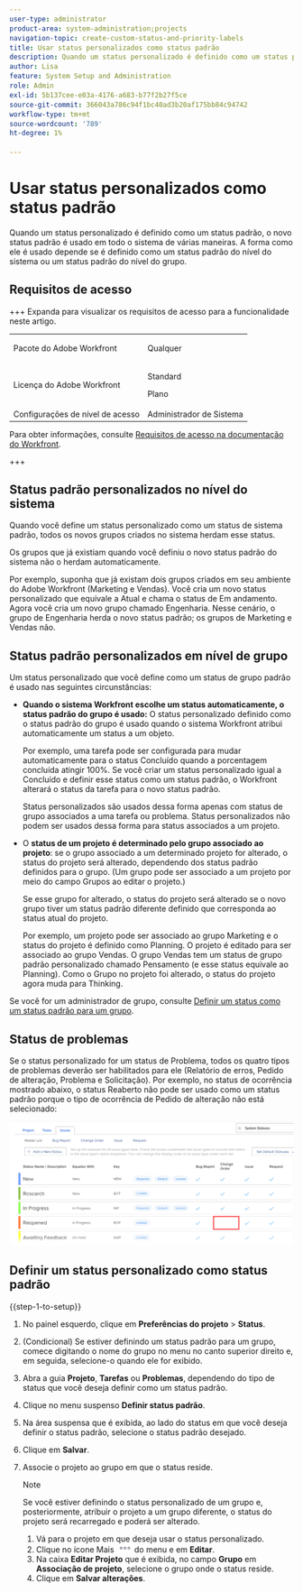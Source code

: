 ```yaml
---
user-type: administrator
product-area: system-administration;projects
navigation-topic: create-custom-status-and-priority-labels
title: Usar status personalizados como status padrão
description: Quando um status personalizado é definido como um status padrão, o novo status padrão é usado em todo o sistema de várias maneiras. A forma como ele é usado depende se é definido como um status padrão do nível do sistema ou um status padrão do nível do grupo.
author: Lisa
feature: System Setup and Administration
role: Admin
exl-id: 5b137cee-e03a-4176-a683-b77f2b27f5ce
source-git-commit: 366043a786c94f1bc40ad3b20af175bb84c94742
workflow-type: tm+mt
source-wordcount: '789'
ht-degree: 1%

---
```


# Usar status personalizados como status padrão

Quando um status personalizado é definido como um status padrão, o novo status padrão é usado em todo o sistema de várias maneiras. A forma como ele é usado depende se é definido como um status padrão do nível do sistema ou um status padrão do nível do grupo.

## Requisitos de acesso

+++ Expanda para visualizar os requisitos de acesso para a funcionalidade neste artigo.

<table style="table-layout:auto"> 
 <col> 
 <col> 
 <tbody> 
  <tr> 
   <td>Pacote do Adobe Workfront</td> 
   <td><p>Qualquer</p></td> 
  </tr> 
  <tr> 
   <td>Licença do Adobe Workfront</td> 
   <td><p>Standard</p>
       <p>Plano</p></td>
  </tr> 
  <tr> 
   <td>Configurações de nível de acesso</td> 
   <td>Administrador de Sistema</td> 
  </tr> 
 </tbody> 
</table>

Para obter informações, consulte [Requisitos de acesso na documentação do Workfront](/help/quicksilver/administration-and-setup/add-users/access-levels-and-object-permissions/access-level-requirements-in-documentation.md).

+++

## Status padrão personalizados no nível do sistema

Quando você define um status personalizado como um status de sistema padrão, todos os novos grupos criados no sistema herdam esse status.

Os grupos que já existiam quando você definiu o novo status padrão do sistema não o herdam automaticamente.

Por exemplo, suponha que já existam dois grupos criados em seu ambiente do Adobe Workfront (Marketing e Vendas). Você cria um novo status personalizado que equivale a Atual e chama o status de Em andamento. Agora você cria um novo grupo chamado Engenharia. Nesse cenário, o grupo de Engenharia herda o novo status padrão; os grupos de Marketing e Vendas não.

## Status padrão personalizados em nível de grupo

Um status personalizado que você define como um status de grupo padrão é usado nas seguintes circunstâncias:

* **Quando o sistema Workfront escolhe um status automaticamente, o status padrão do grupo é usado:** O status personalizado definido como o status padrão do grupo é usado quando o sistema Workfront atribui automaticamente um status a um objeto.

  Por exemplo, uma tarefa pode ser configurada para mudar automaticamente para o status Concluído quando a porcentagem concluída atingir 100%. Se você criar um status personalizado igual a Concluído e definir esse status como um status padrão, o Workfront alterará o status da tarefa para o novo status padrão.

  Status personalizados são usados dessa forma apenas com status de grupo associados a uma tarefa ou problema. Status personalizados não podem ser usados dessa forma para status associados a um projeto.

* O **status de um projeto é determinado pelo grupo associado ao projeto**: se o grupo associado a um determinado projeto for alterado, o status do projeto será alterado, dependendo dos status padrão definidos para o grupo. (Um grupo pode ser associado a um projeto por meio do campo Grupos ao editar o projeto.)

  Se esse grupo for alterado, o status do projeto será alterado se o novo grupo tiver um status padrão diferente definido que corresponda ao status atual do projeto.

  Por exemplo, um projeto pode ser associado ao grupo Marketing e o status do projeto é definido como Planning. O projeto é editado para ser associado ao grupo Vendas. O grupo Vendas tem um status de grupo padrão personalizado chamado Pensamento (e esse status equivale ao Planning). Como o Grupo no projeto foi alterado, o status do projeto agora muda para Thinking.

Se você for um administrador de grupo, consulte [Definir um status como um status padrão para um grupo](/help/quicksilver/administration-and-setup/manage-groups/manage-group-statuses/use-custom-statuses-as-default-statuses-group.md).

## Status de problemas

Se o status personalizado for um status de Problema, todos os quatro tipos de problemas deverão ser habilitados para ele (Relatório de erros, Pedido de alteração, Problema e Solicitação). Por exemplo, no status de ocorrência mostrado abaixo, o status Reaberto não pode ser usado como um status padrão porque o tipo de ocorrência de Pedido de alteração não está selecionado:

![Todos os tipos de problemas habilitados](assets/all-4-issue-types-enabled.png)

## Definir um status personalizado como status padrão

{{step-1-to-setup}}

1. No painel esquerdo, clique em **Preferências do projeto** > **Status**.
1. (Condicional) Se estiver definindo um status padrão para um grupo, comece digitando o nome do grupo no menu no canto superior direito e, em seguida, selecione-o quando ele for exibido.
1. Abra a guia **Projeto**, **Tarefas** ou **Problemas**, dependendo do tipo de status que você deseja definir como um status padrão.
1. Clique no menu suspenso **Definir status padrão**.
1. Na área suspensa que é exibida, ao lado do status em que você deseja definir o status padrão, selecione o status padrão desejado.
1. Clique em **Salvar**.
1. Associe o projeto ao grupo em que o status reside.

   >[!NOTE]
   >
   >Se você estiver definindo o status personalizado de um grupo e, posteriormente, atribuir o projeto a um grupo diferente, o status do projeto será recarregado e poderá ser alterado.

   1. Vá para o projeto em que deseja usar o status personalizado.
   1. Clique no ícone Mais ![Mais](assets/more-icon.png) do menu e em **Editar**.
   1. Na caixa **Editar Projeto** que é exibida, no campo **Grupo** em **Associação de projeto**, selecione o grupo onde o status reside.
   1. Clique em **Salvar alterações**.
